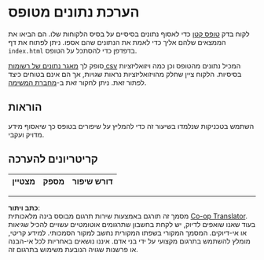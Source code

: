 <!--
CO_OP_TRANSLATOR_METADATA:
{
  "original_hash": "f9d5a7275e046223fa6474477674b810",
  "translation_date": "2025-08-28T15:21:47+00:00",
  "source_file": "2-Working-With-Data/08-data-preparation/assignment.md",
  "language_code": "he"
}
-->
# הערכת נתונים מטופס

לקוח בדק [טופס קטן](../../../../2-Working-With-Data/08-data-preparation/index.html) כדי לאסוף נתונים בסיסיים על בסיס הלקוחות שלו. הם הביאו את הממצאים שלהם אליך כדי לאמת את הנתונים שהם אספו. ניתן לפתוח את דף `index.html` בדפדפן כדי להסתכל על הטופס.

סופק לך [מאגר נתונים של רשומות csv](../../../../data/form.csv) המכיל נתונים מהטופס וכן כמה ויזואליזציות בסיסיות. הלקוח ציין שחלק מהויזואליזציות נראות שגויות, אך הם אינם בטוחים כיצד לפתור זאת. ניתן לחקור זאת ב-[מחברת המשימה](assignment.ipynb).

## הוראות

השתמש בטכניקות שנלמדו בשיעור זה כדי להמליץ על שיפורים בטופס כך שיאסוף מידע מדויק ועקבי.

## קריטריונים להערכה

מצטיין | מספק | דורש שיפור  
--- | --- | ---  

---

**כתב ויתור**:  
מסמך זה תורגם באמצעות שירות תרגום מבוסס בינה מלאכותית [Co-op Translator](https://github.com/Azure/co-op-translator). בעוד שאנו שואפים לדיוק, יש לקחת בחשבון שתרגומים אוטומטיים עשויים להכיל שגיאות או אי-דיוקים. המסמך המקורי בשפתו המקורית נחשב למקור הסמכותי. למידע קריטי, מומלץ להשתמש בתרגום מקצועי על ידי בני אדם. איננו נושאים באחריות לכל אי-הבנה או פרשנות שגויה הנובעת משימוש בתרגום זה.